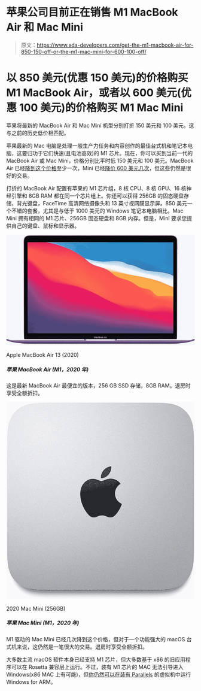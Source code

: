 # 苹果公司目前正在销售 M1 MacBook Air 和 Mac Mini

> 原文：<https://www.xda-developers.com/get-the-m1-macbook-air-for-850-150-off-or-the-m1-mac-mini-for-600-100-off/>

# 以 850 美元(优惠 150 美元)的价格购买 M1 MacBook Air，或者以 600 美元(优惠 100 美元)的价格购买 M1 Mac Mini

苹果将最新的 MacBook Air 和 Mac Mini 机型分别打折 150 美元和 100 美元。这与之前的历史低价相匹配。

苹果最新的 Mac 电脑是处理一般生产力任务和内容创作的最佳台式机和笔记本电脑，这要归功于它们快速(且电池高效)的 M1 芯片。现在，你可以买到当前一代的 MacBook Air 或 Mac Mini，价格分别比平时低 150 美元和 100 美元。MacBook Air 已经[降到这个价格](https://www.xda-developers.com/macbook-air-with-m1-drops-to-850-its-lowest-price-yet-150-off/)至少一次，Mini 已经[降价 600 美元几次](https://www.xda-developers.com/apple-mac-mini-with-m1-chip-is-back-on-sale-for-600-100-off/)，但这些仍然是很好的交易。

打折的 MacBook Air 配置有苹果的 M1 芯片组，8 核 CPU、8 核 GPU、16 核神经引擎和 8GB RAM 都在同一个芯片组上。你还可以获得 256GB 的固态硬盘存储，背光键盘，FaceTime 高清网络摄像头和 13 英寸视网膜显示屏。850 美元一个不错的套餐，尤其是与低于 1000 美元的 Windows 笔记本电脑相比。Mac Mini 拥有相同的 M1 芯片、256GB 固态硬盘和 8GB 内存。但是，Mini 要求您提供自己的键盘、鼠标和显示器。

 <picture>![The 2020 MacBook Air with the Apple M1 chipset is available refurbished from Amazon, allowing you to save some money on this great laptop. It's got a sleek design, powerful performance, and plenty of storage.](img/c3715b0abda8c23e49287563d39fccc8.png)</picture> 

Apple MacBook Air 13 (2020)

##### 苹果 MacBook Air (M1，2020 年)

这是最新 MacBook Air 最便宜的版本，256 GB SSD 存储，8GB RAM。退房时享受全额折扣。

 <picture>![The M1-powered Mac Mini has dropped to this price a few times already, but it's still a great deal for a capable macOS desktop. The full discount is applied at checkout.](img/12aa657d07a21d5b00a867f5ae0aa806.png)</picture> 

2020 Mac Mini (256GB)

##### 苹果 Mac Mini (M1，2020 年)

M1 驱动的 Mac Mini 已经几次降到这个价格，但对于一个功能强大的 macOS 台式机来说，这仍然是一笔很大的交易。退房时享受全额折扣。

大多数主流 macOS 软件本身已经支持 M1 芯片，但大多数基于 x86 的旧应用程序可以在 Rosetta 兼容层上运行。不过，装有 M1 芯片的 MAC 无法引导进入 Windows(x86 MAC 上有可能)，但[你仍然可以在装有 Parallels](https://www.xda-developers.com/windows-10-apple-silicon-mac/) 的虚拟机中运行 Windows for ARM。
